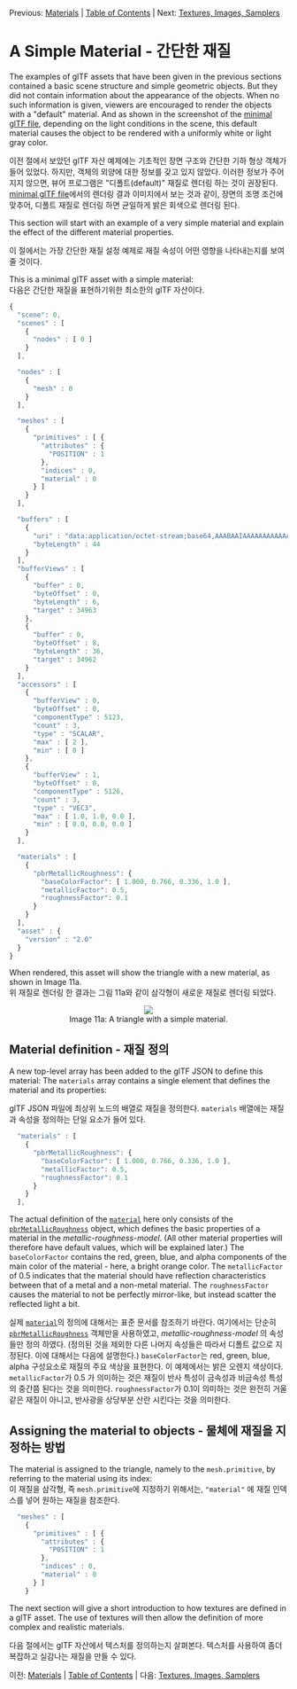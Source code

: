 Previous: [Materials](gltfTutorial_010_Materials.md) | [Table of Contents](README.md) | Next: [Textures, Images, Samplers](gltfTutorial_012_TexturesImagesSamplers.md)

# A Simple Material - 간단한 재질

The examples of glTF assets that have been given in the previous sections contained a basic scene structure and simple geometric objects. But they did not contain information about the appearance of the objects. When no such information is given, viewers are encouraged to render the objects with a "default" material. And as shown in the screenshot of the [minimal glTF file](gltfTutorial_003_MinimalGltfFile.md), depending on the light conditions in the scene, this default material causes the object to be rendered with a uniformly white or light gray color.

이전 절에서 보았던 glTF 자산 예제에는 기초적인 장면 구조와 간단한 기하 형상 객체가 들어 있었다. 하지만, 객체의 외양에 대한 정보를 갖고 있지 않았다. 이러한 정보가 주어지지 않으면, 뷰어 프로그램은 "디폴트(default)" 재질로 렌더링 하는 것이 권장된다. [minimal glTF file](gltfTutorial_003_MinimalGltfFile.md)에서의 렌더링 결과 이미지에서 보는 것과 같이, 장면의 조명 조건에 맞추어, 디폴트 재질로 렌더링 하면 균일하게 밝은 회색으로 렌더링 된다. 

This section will start with an example of a very simple material and explain the effect of the different material properties.

이 절에서는 가장 간단한 재질 설정 예제로 재질 속성이 어떤 영향을 나타내는지를 보여줄 것이다. 

This is a minimal glTF asset with a simple material:    
다음은 간단한 재질을 표현하기위한 최소한의 glTF 자산이다. 

```javascript
{
  "scene": 0,
  "scenes" : [
    {
      "nodes" : [ 0 ]
    }
  ],

  "nodes" : [
    {
      "mesh" : 0
    }
  ],

  "meshes" : [
    {
      "primitives" : [ {
        "attributes" : {
          "POSITION" : 1
        },
        "indices" : 0,
        "material" : 0
      } ]
    }
  ],

  "buffers" : [
    {
      "uri" : "data:application/octet-stream;base64,AAABAAIAAAAAAAAAAAAAAAAAAAAAAIA/AAAAAAAAAAAAAAAAAACAPwAAAAA=",
      "byteLength" : 44
    }
  ],
  "bufferViews" : [
    {
      "buffer" : 0,
      "byteOffset" : 0,
      "byteLength" : 6,
      "target" : 34963
    },
    {
      "buffer" : 0,
      "byteOffset" : 8,
      "byteLength" : 36,
      "target" : 34962
    }
  ],
  "accessors" : [
    {
      "bufferView" : 0,
      "byteOffset" : 0,
      "componentType" : 5123,
      "count" : 3,
      "type" : "SCALAR",
      "max" : [ 2 ],
      "min" : [ 0 ]
    },
    {
      "bufferView" : 1,
      "byteOffset" : 0,
      "componentType" : 5126,
      "count" : 3,
      "type" : "VEC3",
      "max" : [ 1.0, 1.0, 0.0 ],
      "min" : [ 0.0, 0.0, 0.0 ]
    }
  ],

  "materials" : [
    {
      "pbrMetallicRoughness": {
        "baseColorFactor": [ 1.000, 0.766, 0.336, 1.0 ],
        "metallicFactor": 0.5,
        "roughnessFactor": 0.1
      }
    }
  ],
  "asset" : {
    "version" : "2.0"
  }
}
```      

When rendered, this asset will show the triangle with a new material, as shown in Image 11a.   
위 재질로 렌더링 한 결과는 그림 11a와 같이 삼각형이 새로운 재질로 렌더링 되었다. 


<p align="center">
<img src="images/simpleMaterial.png" /><br>
<a name="simpleMaterial-png"></a>Image 11a: A triangle with a simple material.
</p>


## Material definition - 재질 정의


A new top-level array has been added to the glTF JSON to define this material: The `materials` array contains a single element that defines the material and its properties:

glTF JSON 파일에 최상위 노드의 배열로 재질을 정의한다. `materials` 배열에는 재질과 속성을 정의하는 단일 요소가 들어 있다. 

```javascript
  "materials" : [
    {
      "pbrMetallicRoughness": {
        "baseColorFactor": [ 1.000, 0.766, 0.336, 1.0 ],
        "metallicFactor": 0.5,
        "roughnessFactor": 0.1
      }
    }
  ],
```

The actual definition of the [`material`](https://www.khronos.org/registry/glTF/specs/2.0/glTF-2.0.html#reference-material) here only consists of the [`pbrMetallicRoughness`](https://www.khronos.org/registry/glTF/specs/2.0/glTF-2.0.html#reference-material-pbrmetallicroughness) object, which defines the basic properties of a material in the *metallic-roughness-model*. (All other material properties will therefore have default values, which will be explained later.) The `baseColorFactor` contains the red, green, blue, and alpha components of the main color of the material - here, a bright orange color. The `metallicFactor` of 0.5 indicates that the material should have reflection characteristics between that of a metal and a non-metal material. The `roughnessFactor` causes the material to not be perfectly mirror-like, but instead scatter the reflected light a bit.

실제 [`material`](https://www.khronos.org/registry/glTF/specs/2.0/glTF-2.0.html#reference-material)의 정의에 대해서는 표준 문서를 참조하기 바란다. 여기에서는 단순히 [`pbrMetallicRoughness`](https://www.khronos.org/registry/glTF/specs/2.0/glTF-2.0.html#reference-material-pbrmetallicroughness) 객체만을 사용하였고, *metallic-roughness-model* 의 속성들만 정의 하였다. (정의된 것을 제외한 다른 나머지 속성들은 따라서 디폴트 값으로 지정된다. 이에 대해서는 다음에 설명한다.) `baseColorFactor`는 red, green, blue, alpha 구성요소로 재질의 주요 색상을 표현한다. 이 예제에서는 밝은 오렌지 색상이다. `metallicFactor`가 0.5 가 의미하는 것은 재질이 반사 특성이 금속성과 비금속성 특성의 중간쯤 된다는 것을 의미한다. `roughnessFactor`가 0.1이 의미하는 것은 완전히 거울 같은 재질이 아니고, 반사광을 상당부분 산란 시킨다는 것을 의미한다. 

## Assigning the material to objects - 물체에 재질을 지정하는 방법

The material is assigned to the triangle, namely to the `mesh.primitive`, by referring to the material using its index:    
이 재질을 삼각형, 즉 `mesh.primitive`에 지정하기 위해서는,  `"material"` 에 재질 인덱스를 넣어 원하는 재질을 참조한다. 

```javascript
  "meshes" : [
    {
      "primitives" : [ {
        "attributes" : {
          "POSITION" : 1
        },
        "indices" : 0,
        "material" : 0
      } ]
    }
```

The next section will give a short introduction to how textures are defined in a glTF asset. The use of textures will then allow the definition of more complex and realistic materials.

다음 절에서는 glTF 자산에서 텍스처를 정의하는지 살펴본다. 텍스처를 사용하여 좀더 복잡하고 실감나는 재질을 만들 수 있다.

이전: [Materials](gltfTutorial_010_Materials.md) | [Table of Contents](README.md) | 다음: [Textures, Images, Samplers](gltfTutorial_012_TexturesImagesSamplers.md)
